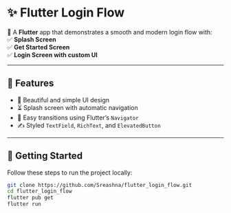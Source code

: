 # ✨ Flutter Login Flow  

🚀 A **Flutter** app that demonstrates a smooth and modern login flow with:  
✅ **Splash Screen**  
✅ **Get Started Screen**  
✅ **Login Screen with custom UI**  

---

## 🌟 Features  
- 🎨 Beautiful and simple UI design  
- ⏳ Splash screen with automatic navigation  
- 🧭 Easy transitions using Flutter’s `Navigator`  
- ✍️ Styled `TextField`, `RichText`, and `ElevatedButton`  

---

## 🚀 Getting Started  

Follow these steps to run the project locally:  

```bash
git clone https://github.com/Sreashna/flutter_login_flow.git
cd flutter_login_flow
flutter pub get
flutter run
